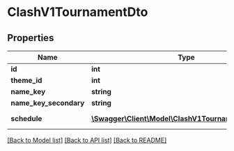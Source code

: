 # ClashV1TournamentDto

## Properties
Name | Type | Description | Notes
------------ | ------------- | ------------- | -------------
**id** | **int** |  | 
**theme_id** | **int** |  | 
**name_key** | **string** |  | 
**name_key_secondary** | **string** |  | 
**schedule** | [**\Swagger\Client\Model\ClashV1TournamentPhaseDto[]**](ClashV1TournamentPhaseDto.md) | Tournament phase. | 

[[Back to Model list]](../README.md#documentation-for-models) [[Back to API list]](../README.md#documentation-for-api-endpoints) [[Back to README]](../README.md)


